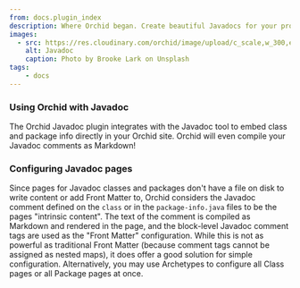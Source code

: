 ```yaml
---
from: docs.plugin_index
description: Where Orchid began. Create beautiful Javadocs for your project within your Orchid site.
images:
  - src: https://res.cloudinary.com/orchid/image/upload/c_scale,w_300,e_blur:150/v1524974952/plugins/javadoc.jpg
    alt: Javadoc
    caption: Photo by Brooke Lark on Unsplash
tags:
    - docs
---
```


### Using Orchid with Javadoc

The Orchid Javadoc plugin integrates with the Javadoc tool to embed class and package info directly in your Orchid site.
Orchid will even compile your Javadoc comments as Markdown!

### Configuring Javadoc pages

Since pages for Javadoc classes and packages don't have a file on disk to write content or add Front Matter to, Orchid
considers the Javadoc comment defined on the `class` or in the `package-info.java` files to be the pages "intrinsic 
content". The text of the comment is compiled as Markdown and rendered in the page, and the block-level Javadoc comment
tags are used as the "Front Matter" configuration. While this is not as powerful as traditional Front Matter (because 
comment tags cannot be assigned as nested maps), it does offer a good solution for simple configuration. Alternatively, 
you may use Archetypes to configure all Class pages or all Package pages at once.

